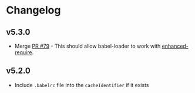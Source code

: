 # Changelog

## v5.3.0

  * Merge [PR #79](https://github.com/babel/babel-loader/pull/79) - This should allow babel-loader to work with [enhanced-require](https://github.com/webpack/enhanced-require).

## v5.2.0

  * Include `.babelrc` file into the `cacheIdentifier` if it exists
